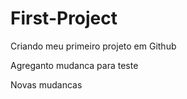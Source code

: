 # First-Project
Criando meu primeiro projeto em Github

Agreganto mudanca para teste

Novas mudancas
